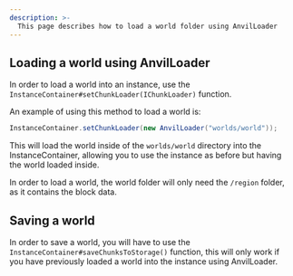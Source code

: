 ```yaml
---
description: >-
  This page describes how to load a world folder using AnvilLoader
---
```


## Loading a world using AnvilLoader

In order to load a world into an instance, use the `InstanceContainer#setChunkLoader(IChunkLoader)` function.

An example of using this method to load a world is:
```java
InstanceContainer.setChunkLoader(new AnvilLoader("worlds/world"));
```

This will load the world inside of the `worlds/world` directory into the InstanceContainer, allowing you to use the instance as before but having the world loaded inside.

In order to load a world, the world folder will only need the `/region` folder, as it contains the block data.

## Saving a world

In order to save a world, you will have to use the `InstanceContainer#saveChunksToStorage()` function, 
this will only work if you have previously loaded a world into the instance using AnvilLoader.

